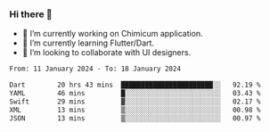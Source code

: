 ### Hi there 👋

<!--
**devcat37/devcat37** is a ✨ _special_ ✨ repository because its `README.md` (this file) appears on your GitHub profile.-->


- 🔭 I’m currently working on Chimicum application.
- 🌱 I’m currently learning Flutter/Dart.
- 👯 I’m looking to collaborate with UI designers.
<!-- - 🤔 I’m looking for help with ... -->

<!--START_SECTION:waka-->

```txt
From: 11 January 2024 - To: 18 January 2024

Dart        20 hrs 43 mins  ███████████████████████░░   92.19 %
YAML        46 mins         █░░░░░░░░░░░░░░░░░░░░░░░░   03.43 %
Swift       29 mins         ▓░░░░░░░░░░░░░░░░░░░░░░░░   02.17 %
XML         13 mins         ▒░░░░░░░░░░░░░░░░░░░░░░░░   00.98 %
JSON        13 mins         ▒░░░░░░░░░░░░░░░░░░░░░░░░   00.97 %
```

<!--END_SECTION:waka-->
